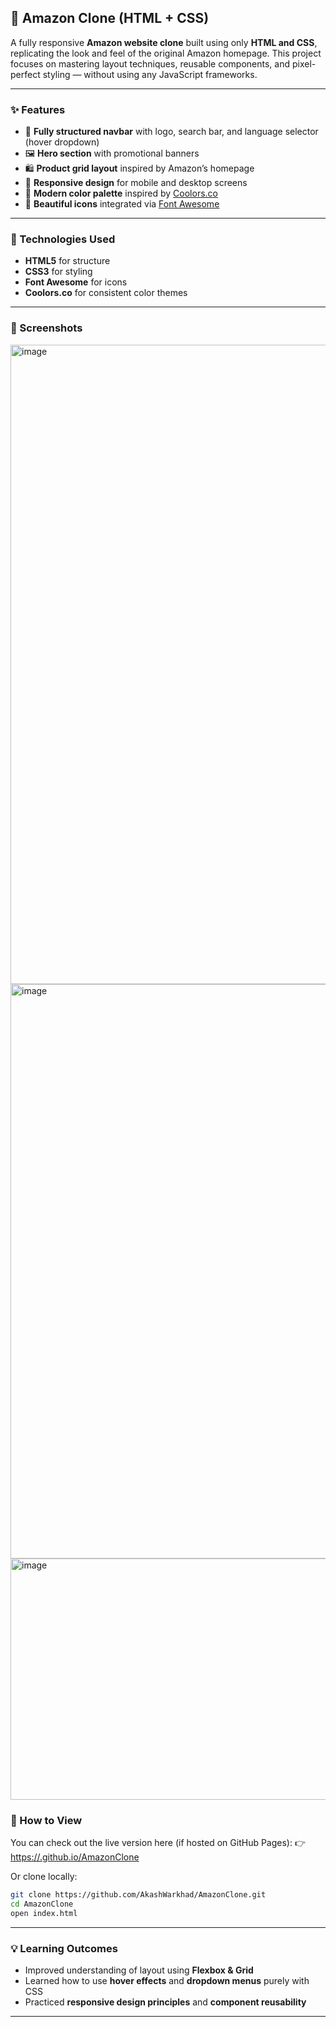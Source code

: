 
## 🛒 Amazon Clone (HTML + CSS)

A fully responsive **Amazon website clone** built using only **HTML and CSS**, replicating the look and feel of the original Amazon homepage.
This project focuses on mastering layout techniques, reusable components, and pixel-perfect styling — without using any JavaScript frameworks.

---

### ✨ Features

* 🧭 **Fully structured navbar** with logo, search bar, and language selector (hover dropdown)
* 🖼️ **Hero section** with promotional banners
* 🛍️ **Product grid layout** inspired by Amazon’s homepage
* 📱 **Responsive design** for mobile and desktop screens
* 🎨 **Modern color palette** inspired by [Coolors.co](https://coolors.co/palettes/trending)
* 🔣 **Beautiful icons** integrated via [Font Awesome](https://fontawesome.com)

---

### 🧰 Technologies Used

* **HTML5** for structure
* **CSS3** for styling
* **Font Awesome** for icons
* **Coolors.co** for consistent color themes

---

### 📸 Screenshots

<img width="1912" height="1023" alt="image" src="https://github.com/user-attachments/assets/301faf68-76ca-4e34-87c0-942d33277a0b" />
<img width="1913" height="919" alt="image" src="https://github.com/user-attachments/assets/5df47024-d9d3-43c2-96df-f2731575902b" />
<img width="1900" height="386" alt="image" src="https://github.com/user-attachments/assets/6491fe90-b6ec-4619-be35-729b3b8ebf0e" />

### 🚀 How to View

You can check out the live version here (if hosted on GitHub Pages):
👉 [https://<your-username>.github.io/AmazonClone](https://<your-username>.github.io/AmazonClone)

Or clone locally:

```bash
git clone https://github.com/AkashWarkhad/AmazonClone.git
cd AmazonClone
open index.html
```

---

### 💡 Learning Outcomes

* Improved understanding of layout using **Flexbox & Grid**
* Learned how to use **hover effects** and **dropdown menus** purely with CSS
* Practiced **responsive design principles** and **component reusability**

---
